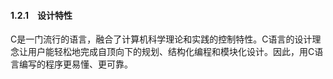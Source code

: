 #### 1.2.1　设计特性

C是一门流行的语言，融合了计算机科学理论和实践的控制特性。C语言的设计理念让用户能轻松地完成自顶向下的规划、结构化编程和模块化设计。因此，用C语言编写的程序更易懂、更可靠。

